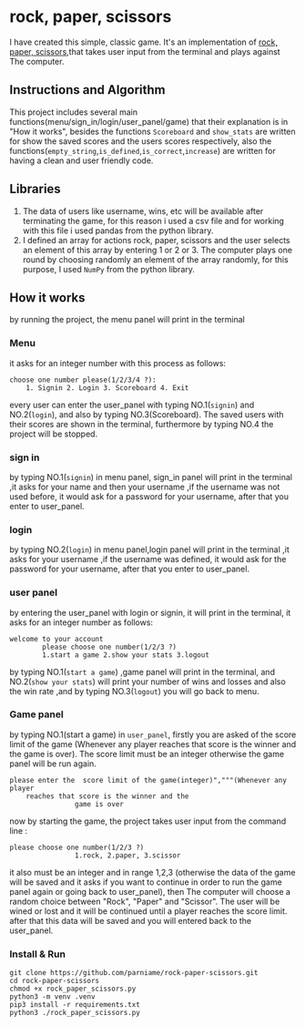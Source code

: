 # rock, paper, scissors
I have created this simple, classic game.
It's an implementation of [rock, paper, scissors](https://en.wikipedia.org/wiki/Rock_paper_scissors),that takes user input from the terminal and plays against The computer.  

## Instructions and Algorithm
This project includes several main functions(menu/sign_in/login/user_panel/game) that their explanation is in "How it works", besides the functions `Scoreboard` and `show_stats` are written for show the saved scores and the users scores respectively, also the functions(`empty_string`,`is_defined`,`is_correct`,`increase`) are written for having a clean and user friendly code.  

## Libraries
1. The data of users like username, wins, etc will be available after terminating the game, for this reason i used a csv file and for working with this file i used pandas from the python library.  
2. I defined an array for actions rock, paper, scissors and the user selects an element of this array by entering 1 or 2 or 3. The computer plays one round by choosing randomly an element of the array randomly, for this purpose, I used `NumPy` from the python library. 

## How it works
by running the project, the menu panel will print in the terminal 

### Menu
it asks for an integer number with this process as follows:
```
choose one number please(1/2/3/4 ?):
    1. Signin 2. Login 3. Scoreboard 4. Exit
```
every user can enter the user_panel with typing NO.1(`signin`) and NO.2(`login`), and also by typing NO.3(Scoreboard). The saved users with their scores are shown in the terminal, furthermore by typing NO.4 the project will be stopped.

### sign in
by typing NO.1(`signin`) in menu panel, sign_in panel will print in the terminal ,it asks for your name and then your username ,if the username was not used before, it would ask for a password for your username, after that you  enter to  user_panel.

### login
by typing NO.2(`login`) in menu panel,login panel will print in the terminal ,it asks for your username ,if the username was defined, it would ask for the password for your username, after that you enter to  user_panel.

### user panel
by entering the user_panel with login or signin, it will print in the terminal, it asks for an integer number as follows:

```
welcome to your account 
        please choose one number(1/2/3 ?)
        1.start a game 2.show your stats 3.logout 
```
by typing NO.1(`start a game`) ,game panel will print in the terminal, and NO.2(`show your stats`) will print your number of wins and losses and also the win rate ,and by typing NO.3(`logout`) you will go back to menu.

### Game panel
by typing NO.1(start a game) in `user_panel`, firstly you are asked of the score limit of the game
(Whenever any player reaches that score is the winner and the game is over). The score limit must be an integer otherwise the game panel will be run again.

```
please enter the  score limit of the game(integer)","""(Whenever any player 
    reaches that score is the winner and the
                game is over
```
now by starting the game, the project takes user input from the command line :
```
please choose one number(1/2/3 ?)
                1.rock, 2.paper, 3.scissor
```
it also must be an integer and in range 1,2,3 (otherwise the data of the game will be saved and it asks if you want to continue in order to run the game panel again or going back to user_panel), then The computer will choose a random choice between "Rock", "Paper" and "Scissor". The user will be wined or lost and it will be continued until a player reaches the score limit. after that this data will be saved and you will entered back to the user_panel.

### Install & Run
```
git clone https://github.com/parniame/rock-paper-scissors.git
cd rock-paper-scissors
chmod +x rock_paper_scissors.py
python3 -m venv .venv
pip3 install -r requirements.txt
python3 ./rock_paper_scissors.py
```
